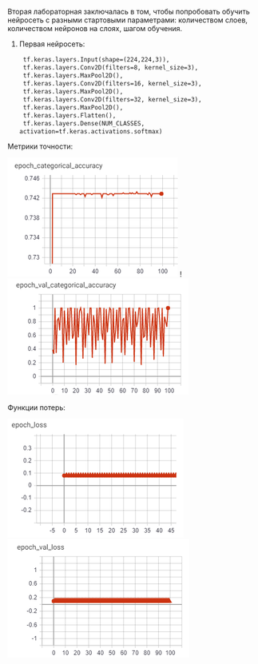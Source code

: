 Вторая лабораторная заключалась в том, чтобы попробовать обучить нейросеть с разными стартовыми параметрами: количеством слоев, количеством нейронов на слоях, шагом обучения.

1. Первая нейросеть:
  
        tf.keras.layers.Input(shape=(224,224,3)),
        tf.keras.layers.Conv2D(filters=8, kernel_size=3),
        tf.keras.layers.MaxPool2D(),
        tf.keras.layers.Conv2D(filters=16, kernel_size=3),
        tf.keras.layers.MaxPool2D(),
        tf.keras.layers.Conv2D(filters=32, kernel_size=3),
        tf.keras.layers.MaxPool2D(),
        tf.keras.layers.Flatten(),
        tf.keras.layers.Dense(NUM_CLASSES, activation=tf.keras.activations.softmax)
  
  Метрики точности:
  
![Image alt](https://github.com/DmitryLemon/SMOMI/blob/master/Lab2/first%20try/epoch_acc.png) !![Image alt](https://github.com/DmitryLemon/SMOMI/blob/master/Lab2/first%20try/epoch_val_acc.png)

  Функции потерь:
  
![Image alt](https://github.com/DmitryLemon/SMOMI/blob/master/Lab2/first%20try/epoch_loss.png) ![Image alt](https://github.com/DmitryLemon/SMOMI/blob/master/Lab2/first%20try/epoch_val_loss.png)
